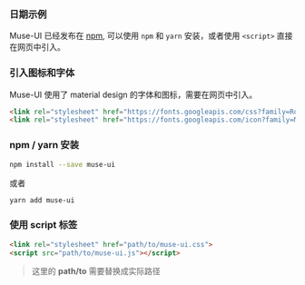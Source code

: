 ### 日期示例

<vuep template="#demo1"></vuep>

<script v-pre type="text/x-template" id="demo1">
  <style>
    .text {
      color: #4fc08d;
    }
  </style>

  <template>
    <div>
      <h3 class="text">date</h3>
      <div>
        <input v-model="time"
               class="example-input"
               v-verify.input="'required|date'"
               data-verify-dom=".date-error"
               placeholder="yyyy-mm-dd"/>
        <span class="date-error example-error"></span>
      </div>
    </div>
  </template>

  <script>
    module.exports = {
      data () {
        return {
          time: ''
        }
      }
    }
  </script>
</script>


Muse-UI 已经发布在 [npm](https://www.npmjs.com/package/muse-ui), 可以使用 `npm` 和 `yarn` 安装，或者使用 `<script>` 直接在网页中引入。

### 引入图标和字体

Muse-UI 使用了 material design 的字体和图标，需要在网页中引入。

```html
<link rel="stylesheet" href="https://fonts.googleapis.com/css?family=Roboto:300,400,500,700,400italic">
<link rel="stylesheet" href="https://fonts.googleapis.com/icon?family=Material+Icons">
```

### npm / yarn 安装

```bash
npm install --save muse-ui

```

或者

```bash
yarn add muse-ui

```

### 使用 script 标签


```html
<link rel="stylesheet" href="path/to/muse-ui.css">
<script src="path/to/muse-ui.js"></script>
```

> 这里的 **path/to** 需要替换成实际路径